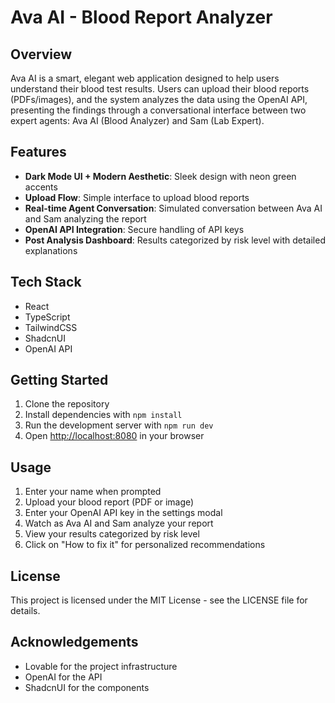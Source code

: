 
# Ava AI - Blood Report Analyzer

## Overview

Ava AI is a smart, elegant web application designed to help users understand their blood test results. Users can upload their blood reports (PDFs/images), and the system analyzes the data using the OpenAI API, presenting the findings through a conversational interface between two expert agents: Ava AI (Blood Analyzer) and Sam (Lab Expert).

## Features

- **Dark Mode UI + Modern Aesthetic**: Sleek design with neon green accents
- **Upload Flow**: Simple interface to upload blood reports
- **Real-time Agent Conversation**: Simulated conversation between Ava AI and Sam analyzing the report
- **OpenAI API Integration**: Secure handling of API keys
- **Post Analysis Dashboard**: Results categorized by risk level with detailed explanations

## Tech Stack

- React
- TypeScript
- TailwindCSS
- ShadcnUI
- OpenAI API

## Getting Started

1. Clone the repository
2. Install dependencies with `npm install`
3. Run the development server with `npm run dev`
4. Open [http://localhost:8080](http://localhost:8080) in your browser

## Usage

1. Enter your name when prompted
2. Upload your blood report (PDF or image)
3. Enter your OpenAI API key in the settings modal
4. Watch as Ava AI and Sam analyze your report
5. View your results categorized by risk level
6. Click on "How to fix it" for personalized recommendations

## License

This project is licensed under the MIT License - see the LICENSE file for details.

## Acknowledgements

- Lovable for the project infrastructure
- OpenAI for the API
- ShadcnUI for the components
